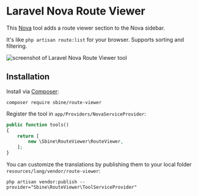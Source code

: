 # Laravel Nova Route Viewer

This [Nova](https://nova.laravel.com/) tool adds a route viewer section to the Nova sidebar.

It's like `php artisan route:list` for your browser. Supports sorting and filtering.

![screenshot of Laravel Nova Route Viewer tool](https://sarabine.com/i//Laravel-Nova-Route-Viewer-Tool.png)

## Installation

Install via [Composer](https://getcomposer.org/):
```
composer require sbine/route-viewer
```

Register the tool in `app/Providers/NovaServiceProvider`:

```php
public function tools()
{
    return [
        new \Sbine\RouteViewer\RouteViewer,
    ];
}
```

You can customize the translations by publishing them to your local folder `resources/lang/vendor/route-viewer`:

```
php artisan vendor:publish --provider="Sbine\RouteViewer\ToolServiceProvider"
```
